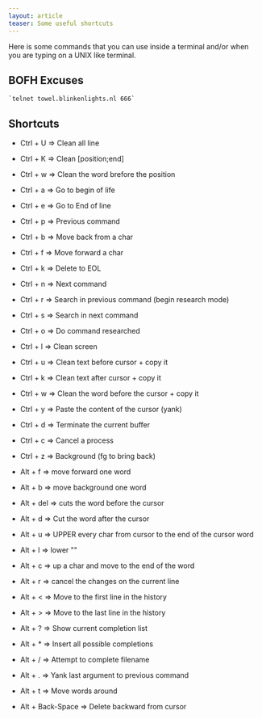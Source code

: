 ```yaml
---
layout: article
teaser: Some useful shortcuts
---
```


Here is some commands that you can use inside a terminal and/or when you are
typing on a UNIX like terminal.

BOFH Excuses
------------

    `telnet towel.blinkenlights.nl 666`

Shortcuts
---------

- Ctrl + U => Clean all line
- Ctrl + K => Clean [position;end]
- Ctrl + w => Clean the word brefore the position
- Ctrl + a => Go to begin of life
- Ctrl + e => Go to End of line
- Ctrl + p => Previous command
- Ctrl + b => Move back from a char
- Ctrl + f => Move forward a char
- Ctrl + k => Delete to EOL
- Ctrl + n => Next command
- Ctrl + r => Search in previous command (begin research mode)
- Ctrl + s => Search in next command
- Ctrl + o => Do command researched
- Ctrl + l => Clean screen
- Ctrl + u => Clean text before cursor + copy it
- Ctrl + k => Clean text after cursor + copy it
- Ctrl + w => Clean the word before the cursor + copy it
- Ctrl + y => Paste the content  of the cursor (yank)
- Ctrl + d => Terminate the current buffer
- Ctrl + c => Cancel a process
- Ctrl + z => Background (fg to bring back)

- Alt + f => move forward one word
- Alt + b => move background one word
- Alt + del => cuts the word before the cursor
- Alt + d => Cut the word after the cursor
- Alt + u => UPPER every char from cursor to the end of the cursor word
- Alt + l => lower ""
- Alt + c => up a char and move to the end of the word
- Alt + r => cancel the changes on the current line
- Alt + < => Move to the first line in the history
- Alt + > => Move to the last line in the history
- Alt + ? => Show current completion list
- Alt + * => Insert all possible completions
- Alt + / => Attempt to complete filename
- Alt + . => Yank last argument to previous command
- Alt + t => Move words around
- Alt + Back-Space => Delete backward from cursor
